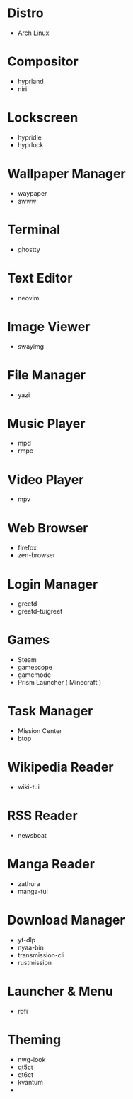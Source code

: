 # Distro

- Arch Linux

# Compositor

- hyprland
- niri

# Lockscreen

- hypridle
- hyprlock

# Wallpaper Manager

- waypaper
- swww

# Terminal

- ghostty

# Text Editor

- neovim

# Image Viewer

- swayimg

# File Manager

- yazi

# Music Player

- mpd
- rmpc

# Video Player

- mpv

# Web Browser

- firefox
- zen-browser

# Login Manager

- greetd
- greetd-tuigreet

# Games

- Steam
- gamescope
- gamemode
- Prism Launcher ( Minecraft )

# Task Manager

- Mission Center
- btop

# Wikipedia Reader

- wiki-tui

# RSS Reader

- newsboat

# Manga Reader

- zathura
- manga-tui

# Download Manager

- yt-dlp
- nyaa-bin
- transmission-cli
- rustmission

# Launcher & Menu

- rofi

# Theming

- nwg-look
- qt5ct
- qt6ct
- kvantum
-

